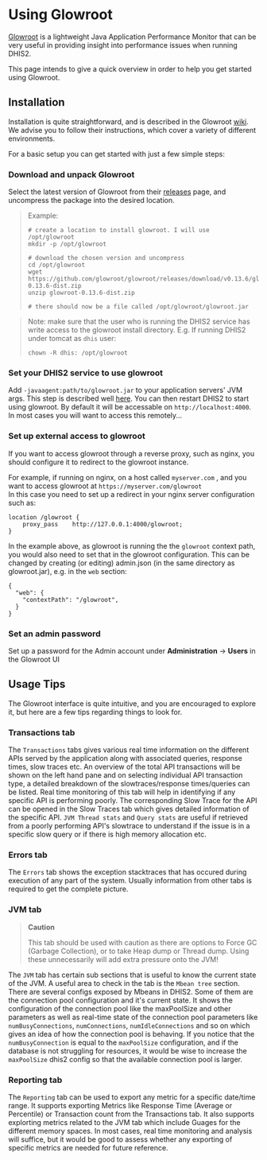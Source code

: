 # Using Glowroot

[Glowroot](https://glowroot.org/) is a lightweight Java Application Performance Monitor that can be very useful in providing insight into performance issues when running DHIS2.

This page intends to give a quick overview in order to help you get started using Glowroot.

## Installation

Installation is quite straightforward, and is described in the Glowroot [wiki](https://github.com/glowroot/glowroot/wiki/Agent-Installation-(with-Embedded-Collector)).
We advise you to follow their instructions, which cover a variety of different environments.

For a basic setup you can get started with just a few simple steps:

### Download and unpack Glowroot

Select the latest version of Glowroot from their [releases](https://github.com/glowroot/glowroot/releases) page, and uncompress the package into the desired location.

> Example:
> ```
> # create a location to install glowroot. I will use /opt/glowroot
> mkdir -p /opt/glowroot
>
> # download the chosen version and uncompress
> cd /opt/glowroot
> wget https://github.com/glowroot/glowroot/releases/download/v0.13.6/glowroot-0.13.6-dist.zip
> unzip glowroot-0.13.6-dist.zip
>
> # there should now be a file called /opt/glowroot/glowroot.jar

> Note: make sure that the user who is running the DHIS2 service has write access to the glowroot install directory. E.g. If running DHIS2 under tomcat as `dhis` user:
> ```
> chown -R dhis: /opt/glowroot

### Set your DHIS2 service to use glowroot

Add `-javaagent:path/to/glowroot.jar` to your application servers' JVM args. This step is described well [here](https://github.com/glowroot/glowroot/wiki/Where-are-my-application-server's-JVM-args%3F).
You can then restart DHIS2 to start using glowroot. By default it will be accessable on `http://localhost:4000`. In most cases you will want to access this remotely...

### Set up external access to glowroot

If you want to access glowroot through a reverse proxy, such as nginx, you should configure it to redirect to the glowroot instance. 

For example, if running on nginx, on a host called `myserver.com` , and you want to access glowroot at `https://myserver.com/glowroot`  
In this case you need to set up a redirect in your nginx server configuration such as:

```
location /glowroot {
    proxy_pass    http://127.0.0.1:4000/glowroot;
}
```
In the example above, as glowroot is running the the `glowroot` context path, you would also need to set that in the glowroot configuration. This can be changed by creating (or editing) admin.json (in the same directory as glowroot.jar), e.g. in the `web` section:

```
{
  "web": {
    "contextPath": "/glowroot",
  }
}
```

### Set an admin password

Set up a password for the Admin account under **Administration** -> **Users** in the Glowroot UI


## Usage Tips

The Glowroot interface is quite intuitive, and you are encouraged to explore it, but here are a few tips regarding things to look for.

### Transactions tab

The `Transactions` tabs gives various real time information on the different APIs served by the application along with associated queries, response times, slow traces etc. An overview of the total API transactions will be shown on the left hand pane and on selecting individual API transaction type, a detailed breakdown of the slowtraces/response times/queries can be listed. Real time monitoring of this tab will help in identifying if any specific API is performing poorly. The corresponding Slow Trace for the API can be opened in the Slow Traces tab which gives detailed information of the specific API. `JVM Thread stats` and `Query stats` are useful if retrieved from a poorly performing API's slowtrace to understand if the issue is in a specific slow query or if there is high memory allocation etc.

### Errors tab

The `Errors` tab shows the exception stacktraces that has occured during execution of any part of the system. Usually information from other tabs is required to get the complete picture.

### JVM tab

> **Caution**
>
> This tab should be used with caution as there are options to Force GC (Garbage Collection), or to take Heap dump or Thread dump. Using these unnecessarily will add extra pressure onto the JVM!

The `JVM` tab has certain sub sections that is useful to know the current state of the JVM. A useful area to check in the tab is the `Mbean tree` section. There are several configs exposed by Mbeans in DHIS2. Some of them are the connection pool configuration and it's current state. It shows the configuration of the connection pool like the maxPoolSize and other parameters as well as real-time state of the connection pool parameters like `numBusyConnections`, `numConnections`, `numIdleConnections` and so on which gives an idea of how the connection pool is behaving. If you notice that the `numBusyConnection` is equal to the `maxPoolSize` configuration, and if the database is not struggling for resources, it would be wise to increase the `maxPoolSize` dhis2 config so that the available connection pool is larger. 

### Reporting tab

The `Reporting` tab can be used to  export any metric for a specific date/time range. It supports exporting Metrics like Response Time (Average or Percentile) or Transaction count from the Transactions tab. It also supports explorting metrics related to the JVM tab which include Guages for the different memory spaces. In most cases, real time monitoring and analysis will suffice, but it would be good to assess whether any exporting of specific metrics are needed for future reference.
